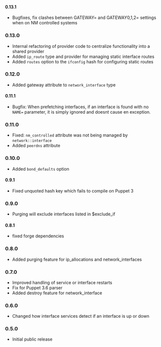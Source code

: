 #### 0.13.1

* Bugfixes, fix clashes between GATEWAY= and GATEWAY0,1,2= settings when on NM controlled systems

### 0.13.0

* Internal refactoring of provider code to centralize functionality into a shared provider
* Added `ip_route` type and provider for managing static interface routes
* Added `routes` option to the `ifconfig` hash for configuring static routes


### 0.12.0

* Added gateway attribute to `network_interface` type

#### 0.11.1

* Bugfix:  When prefetching interfaces, if an interface is found with no `NAME=` parameter, it is simply ignored and doesnt cause en exception.

### 0.11.0

* Fixed: `nm_controlled` attribute was not being managed by `network::interface`
* Added `peerdns` attribute

### 0.10.0

* Added `bond_defaults` option

#### 0.9.1

* Fixed unquoted hash key which fails to compile on Puppet 3

### 0.9.0

* Purging will exclude interfaces listed in $exclude_if

#### 0.8.1

* fixed forge dependencies


### 0.8.0

* Added purging feature for ip_allocations and network_interfaces


### 0.7.0

* Improved handling of service or interface restarts
* Fix for Puppet 3.6 parser
* Added destroy feature for network_interface

### 0.6.0

- Changed how interface services detect if an interface is up or down


### 0.5.0

- Initial public release

